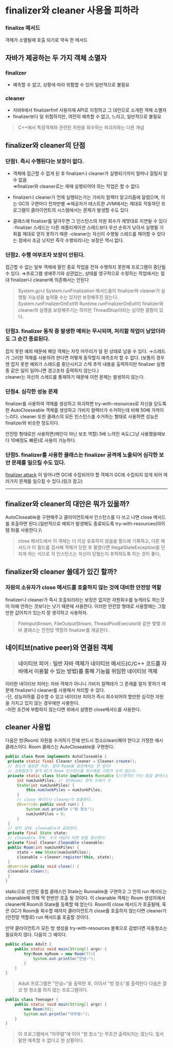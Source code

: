 finalizer와 cleaner 사용을 피하라
=
### finalize 메서드
객체가 소멸될때 호출 되기로 약속 한 메서드

## 자바가 제공하는 두 가지 객체 소멸자
### finalizer
- 예측할 수 없고, 상황에 따라 위험할 수 있어 일반적으로 불필요
### cleaner
- 자바9에서 finalizerfmf 사용자제 API로 지정하고 그 대안으로 소개한 객체 소멸자
- finalizer보다 덜 위험하지만, 여전히 예측할 수 없고, 느리고, 일반적으로 불필요
>C++에서 특정객체와 관련된 자원을 회수하는 파괴자와는 다른 개념

## finalizer와 cleaner의 단점
### 단점1. 즉시 수행된다는 보장이 없다.
- 객체에 접근할 수 없게 된 후 finalizer나 cleaner가 실행되기까지 얼마나 걸릴지 알 수 없음\
⇒finalizer와 cleaner로는 제때 실행되어야 하는 작업은 할 수 없다.

- finalizer나 cleaner가 언제 실행되는가는 가비지 컬렉터 알고리즘에 달렸으며, 이는 GC의 구현마다 천차만별
⇒제공자가 테스트한 JVM에서는 제대로 작동하던 프로그램이 클라이언트의 시스템에서는 문제가 발생할 수도 있다

- 클래스에 finalizer를 달아두면 그 인스턴스의 자원 회수가 제멋대로 지연될 수 있다\
 -finalizer 스레드는 다른 애플리케이션 스레드보다 우선 순위가 낮아서 실행될 기회를 제대로 얻지 못하기 때문
 -cleaner는 자신이 수행될 스레드를 제어할 수 있다는 점에서 조금 낫지만 즉각 수행되리나는 보장은 역시 없다.
### 단점2. 수행 여부조차 보장이 안된다.
접근할 수 없는 일부 객체에 딸린 종료 작업을 전혀 수행하지 못한채 프로그램이 중단될수 있다.
⇒프로그램 생애주기와 상관없는, 상태를 영구적으로 수정하는 작업에서는 절대 finalizer나 cleaner에 의존해서는 안된다
>System.gc나 System.runFinalization 메서드들이 finalizer와 cleaner가 실행될 가능성을 높여줄 수는 있지만 보장해주진 않는다.
>System.runFinalizerOnExit와 Runtime.runFinalizerOnExit이 finalizer와 cleaner의 실행을 보장해주기는 하지만 ThreadStop이라는 심각한 결함이 있다.
### 단점3. finalizer 동작 중 발생한 예외는 무시되며, 처리할 작업이 남았더라도 그 순간 종료된다.
잡지 못한 예외 때문에 해당 객체는 자칫 마무리가 덜 된 상태로 남을 수 있다.
→스레드가 그러한 객체를 사용하려 한다면 어떻게 동작할지 예측조차 할 수 없다.
(보통의 경우엔 잡지 못한 예외가 스레드를 중단시키고 스택 추적 내용을 출력하지만 finalizer 실행 중 같은 일이 일어나면 경고조차 출력하지 않는다.)\
cleaner는 자신의 스레드를 통제하기 때문에 이런 문제는 발생하지 않는다.
### 단점4. 심각한 성능 문제
finalizer를 사용하여 객체를 생성하고 파괴하면 try-with-resources로 자신을 닫도록 한 AutoCloeseable 객체를 생성하고 가비지 컬렉터가 수거하는데 비해 50배 가까이 느리다.
cleaner 또한 클래스의 모든 인스턴스를 수거하는 형태로 사용하면 성능은 finalizer와 비슷한 정도이다.

안전망 형태로만 사용하면(메인이 아닌 보조 역할) 5배 느려진 속도(그냥 사용했을때보다 10배정도 빠른)로 사용이 가능하다.
### 단점5. finalizer를 사용한 클래스는 finalizer 공격에 노출되어 심각한 보안 문제를 일으킬 수도 있다.
[finalizer attack](https://yangbongsoo.tistory.com/8) 이 일어나면 GC에 수집되어야 할 객체가 GC에 수집되지 않게 되어 여러가지 문제를 일으킬 수 있다.(링크 참고)

------
## finalizer와 cleaner의 대안은 뭐가 있을까?
AutoCloseable을 구현해주고 클라이언트에서 인스턴스를 다 쓰고 나면 close 메서드를 호출하면 된다.(일반적으로 예외가 발생해도 종료되도록 try-with-resources(아이템 9)를 사용한다.)\
>close 메서드에서 이 객체는 더 이상 유효하지 않음을 필드에 기록하고, 다른 메서드가 이 필드를 검사해 객체가 닫힌 후 불렸다면 IllegalStateException을 던지게 하는 식으로 각 인스턴스는 자신이 닫혔는지 추적하도록 하는 것이 좋다,
## finalizer와 cleaner 쓸데가 있긴 할까?
### 자원의 소유자가 close 메서드를 호출하지 않는 것에 대비한 안전망 역할
finalizer나 cleaner가 즉시 호출되리라는 보장은 없지만 자원회수를 늦게라도 하는것이 아예 안하는 것보다는 낫기 때문에 사용한다. 
이러한 안전망 형태로 사용할때는 그럴만한 값어치가 있는지 잘 생각하고 사용하자.
>FileInputStream, FileOutputStream, ThreadPoolExecutor와 같은 몇몇 자바 클래스는 안전망 역할의 finalizer를 제공한다.
## 네이티브(native peer)와 연결된 객체
>### 네이티브 피어 : 일반 자바 객체가 네이티브 메서드(C/C++ 코드를 자바에서 이용할 수 있는 방법)를 통해 기능을 위임한 네이티브 객체
이러한 네이티브 피어는 자바 객체가 아니니 가비지 컬렉테가 그 존재를 알지 못하기 때문에 finalizer나 cleaner를 사용해서 처리할 수 있다.\
  -단, 성능저하를 감수할 수 있고 네이티브 피어가 즉시 회수되어야 할만한 심각한 자원을 가지고 있지 않는 경우에만 사용한다.\
  -이런 조건에 부합하지 않는다면 위에서 설명한 close메서드를 사용한다.
## cleaner 사용법
다음은 방(Room) 자원을 수거하기 전에 반드시 청소(clean)해야 한다고 가정한 예시 클래스이다. Room 클래스는 AutoCloseable을 구현한다.
 ```java
public class Room implements AutoCloseable {
  private static final Cleaner cleaner = Cleaner.create();
  // 청소가 필요한 자원. 절대 Room을 참조해서는 안 된다!
  // 순환참조가 생겨 GC가 Room 인스턴스를 회수해갈 기회가 오지 않는다.
  private static class State implements Runnable {//정적이 아닌 중첩 클래스는 자동으로 바깥 객체의 참조를 갖기 때문에 static으로 선언
      int numJunkPiles; // 방(Room) 안의 쓰레기 수
      State(int numJunkPiles) {
          this.numJunkPiles = numJunkPiles;
      }
      // close 메서드나 cleaner가 호출한다.
      @Override public void run() {
          System.out.println ("방 청소");
          numJunkPiles = 0;
      }
  }
  // 방의 상태. cleanable과 공유한다.
  private final State state;
  // cleanable 객체. 수거 대상이 되면 방을 청소한다.
  private final Cleaner.Cleanable cleanable;
  public Room(int numJunkPiles) {
      state = new State(numJunkPiles);
      cleanable = cleaner.register(this, state);
  }
  @Override public void close() {
  cleanable.clean();
  }
}
```
static으로 선언된 중첩 클래스인 State는 Runnable을 구현하고 그 안의 run 메서드는 cleanable에 의해 딱 한번만 호출 될 것이다. 
이 cleanable 객체는 Room 생성자에서 cleaner에 Room과 State를 등록할 때 얻는다. 
Room의 close 메서드가 호출될때, 혹은 GC가 Room을 회수할 때까지 클라이언트가 close를 호출하지 않는다면 cleaner가 (안전망 역할로) run 메서드를 호출할 것이다.

만약 클라이언트가 모든 방 생성을 try-with-resources 블록으로 감쌌다면 자동청소는 필요하지 않다. 다음이 그 예이다.
```java
public class Adult {
    public static void main(String[] args) {
        try(Room myRoom = new Room(7)){
            System.out.println("안녕~");
        }
    }
}
```
>Adult 프로그램은 "안녕~"을 출력한 후, 이이서 "방 청소"를 출력한다
다음은 결코 방 청소를 하지 않는 프로그램이다.
```java
public class Teenager {
    public static void main(String[] args) {
        new Room(99);
        System.out.println("아무렴~");
    }
}
```
>이 프로그램에서 "아무렴"에 이어 "방 청소"는 무조건 출력되지는 않는다. 앞서 말한 예측할 수 없다고 한 상황이다.
